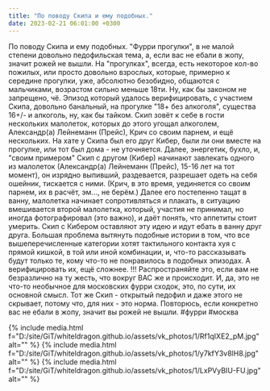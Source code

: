 ```yaml
---
title: "По поводу Скипа и ему подобных."
date: 2023-02-21 06:01:00 +0300
---
```


По поводу Скипа и ему подобных.
"Фурри прогулки", в не малой степени довольно педофильская тема, а, если вас не ебали в жопу, значит рожей не вышли.
На "прогулках", всегда, есть некоторое кол-во пожилых, или просто довольно взрослых, которые, примерно к середине прогулки, уже, абсолютно безобидно, общаются с мальчиками, возрастом сильно меньше 18ти. Ну, как бы законом не запрещено, чё.
Эпизод который удалось верифицировать, с участием Скипа, довольно банальный, на прогулке "18+ без алкоголя", существа 16+/- и алкоголь, ну, как бы тайком. Скип зовёт к себе в гости нескольких малолеток, которых до этого угощал алкоголем, Александр(а) Лейнеманн (Прейс), Крич со своим парнем, и ещё нескольких.
На хате у Скипа был его друг Кибер, были ли они вместе на прогулке, или тот был дома - не уточняется. Далее, энергетик, бухло, и, "своим примером" Скип с другом (Кибер) начинают завлекать одного из малолеток (Александр(а) Лейнеманн (Прейс), 15-16 лет на тот момент), он изрядно выпивший, раздевается, разрешает одеть на себя ошейник, тискается с ними. (Крич, в это время, уединяется со своим парнем, их в расчёт, эм..., не берём.) Далее его постепенно тащат в ванну, малолетка начинает сопротивляться и плакать, в ситуацию вмешивается второй малолетка, который, участия не принимал, но иногда фотографировал (это важно), и даёт понять, что аппетиты стоит умерить. Скип с Кибером оставляют эту идею и идут ебать в ванну друг друга.
Большая проблема вытянуть подобные истории в том, что все вышеперечисленные категории хотят тактильного контакта хуя с прямой кишкой, в той или иной комбинации, и, что-то рассказывать будут только те, кому что-то не понравилось в подобных эпизодах. А верифицировать их, ещё сложнее.
!!! Распространяйте это, если вам не безразлично на ту жесть, что вокруг ВАС же и происходит. И, да, это не что-то необычное для московских фурри сходок, это, по сути, их основной смысл. Тот же Скип - открытый педофил и даже этого не скрывает, потому что, для них - это норма. Повторюсь, если конкретно вас не ебали в жопу, значит вы рожей не вышли.
#фурри #москва


{% include media.html f="D:/site/GiT/whiteldragon.github.io/assets/vk_photos/1/Rf1qIXE2_pM.jpg" alt="" %}
{% include media.html f="D:/site/GiT/whiteldragon.github.io/assets/vk_photos/1/y7kfY3v8lH8.jpg" alt="" %}
{% include media.html f="D:/site/GiT/whiteldragon.github.io/assets/vk_photos/1/LxPVyBIU-FU.jpg" alt="" %}
